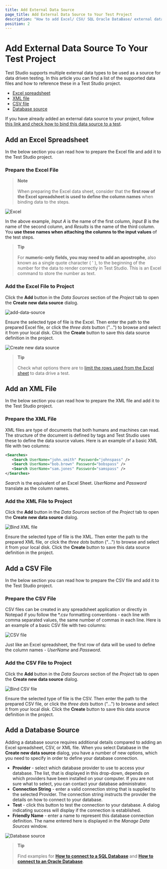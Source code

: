 ```yaml
---
title: Add External Data Source
page_title: Add External Data Source to Your Test Project
description: "How to add Excel/ CSV/ SQL Oracle DataBase/ external data source into a Test Studio project. How to add the data source for data driven test in Test Studio"
position: 2
---
```

# Add External Data Source To Your Test Project

Test Studio supports multiple external data types to be used as a source for data driven testing. In this article you can find a list of the supported data files and how to reference these in a Test Studio project.

- [Excel spreadsheet](#add-an-excel-spreadsheet)
- [XML file](#add-an-xml-file)
- [CSV file](#add-a-csv-file)
- [Database source](#add-a-database-source)

If you have already added an external data source to your project, follow <a href="/features/data-driven-testing/bind-test-data-source" target="_blank">this link and check how to bind this data source to a test</a>.

## Add an Excel Spreadsheet

In the below section you can read how to prepare the Excel file and add it to the Test Studio project.

### Prepare the Excel File

> __Note__
><br>
><br>
> When preparing the Excel data sheet, consider that the __first row of the Excel spreadsheet is used to define the column names__ when binding data to the steps.

![Excel][1]

In the above example, *Input A* is the name of the first column, *Input B* is the name of the second column, and *Results* is the name of the third column. You __use these names when attaching the columns to the input values__ of the test steps.

> __Tip__
><br>
><br>
> For __numeric-only fields, you may need to add an apostrophe__, also known as a single quote character ( ' ), to the beginning of the number for the data to render correctly in Test Studio. This is an Excel command to store the number as text.

### Add the Excel File to Project

Click the __Add__ button in the _Data Sources_ section of the _Project_ tab to open the **Create new data source** dialog.

![add-data-source](/img/automated-tests/data-drive-test/bind-test-data-source/add-data-source.png)

Ensure the selected type of file is the Excel. Then enter the path to the prepared Excel file, or click the _three dots_ button ("...") to browse and select it from your local disk. Click the __Create__ button to save this data source definition in the project.

![Create new data source][4]

> __Tip__
><br>
><br>
> Check what options there are to <a href="/features/data-driven-testing/bind-test-data-source#limit-the-rows-to-use-from-excel-file" target="_blank">limit the rows used from the Excel sheet</a> to data drive a test.

## Add an XML File

In the below section you can read how to prepare the XML file and add it to the Test Studio project.

### Prepare the XML File

XML files are type of documents that both humans and machines can read. The structure of the document is defined by tags and Test Studio uses these to define the data source values. Here is an example of a basic XML file with two columns:

```xml
<Searches>
   <Search UserName="john.smith" Password="johnspass" />
   <Search UserName="bob.brown" Password="bobspass" />
   <Search UserName="sam.jones" Password="samspass" />
</Searches>
```

*Search* is the equivalent of an Excel Sheet. *UserName* and *Password* translate as the column names.

### Add the XML File to Project

Click the __Add__ button in the _Data Sources_ section of the _Project_ tab to open the **Create new data source** dialog.

![Bind XML file][8]

Ensure the selected type of file is the XML. Then enter the path to the prepared XML file, or click the _three dots_ button ("...") to browse and select it from your local disk. Click the __Create__ button to save this data source definition in the project.

## Add a CSV File

In the below section you can read how to prepare the CSV file and add it to the Test Studio project.

### Prepare the CSV File

CSV files can be created in any spreadsheet application or directly in Notepad if you follow the *.csv formatting conventions - each line with comma separated values, the same number of commas in each line. Here is an example of a basic CSV file with two columns:

![CSV file][9]

Just like an Excel spreadsheet, the first row of data will be used to define the column names - *UserName* and *Password*.

### Add the CSV File to Project

Click the __Add__ button in the _Data Sources_ section of the _Project_ tab to open the **Create new data source** dialog.

![Bind CSV file][9a]

Ensure the selected type of file is the CSV. Then enter the path to the prepared CSV file, or click the _three dots_ button ("...") to browse and select it from your local disk. Click the __Create__ button to save this data source definition in the project.

## Add a Database Source

Adding a database source requires additional details compared to adding an Excel spreadsheet, CSV, or XML file. When you select Database in the __Create new data source__ dialog, you have a number of new options, which you need to specify in order to define your database connection.

- **Provider** - select which database provider to use to access your database. The list, that is displayed in this drop-down, depends on which providers have been installed on your computer. If you are not sure what to select, you can contact your database administrator.
- **Connection String** - enter a valid connection string that is supplied to the selected Provider. The connection string instructs the provider the details on how to connect to your database.
- **Test** - click this button to test the connection to your database. A dialog indicating success will display if the connection is established.
- **Friendly Name** - enter a name to represent this database connection definition. The name entered here is displayed in the _Manage Data Sources_ window.

![Database source][10]

> __Tip__
><br>
><br>
> Find examples for **[How to connect to a SQL Database](/features/data-driven-testing/sql-database-example)** and **[How to connect to an Oracle Database](/features/data-driven-testing/oracle-db-example)**.

[1]: /img/features/data-driven-testing/add-data-source/fig1.png
[2]: /img/features/data-driven-testing/add-data-source/fig2.png
[3]: /img/features/data-driven-testing/add-data-source/fig3.png
[4]: /img/features/data-driven-testing/add-data-source/fig4.png
[5]: /img/features/data-driven-testing/add-data-source/fig5.png
[6]: /img/features/data-driven-testing/add-data-source/fig6.png
[7]: /img/features/data-driven-testing/add-data-source/fig7.png
[8]: /img/features/data-driven-testing/add-data-source/fig8.png
[9]: /img/features/data-driven-testing/add-data-source/fig9.png
[9a]: /img/features/data-driven-testing/add-data-source/fig9a.png
[10]: /img/features/data-driven-testing/add-data-source/fig10.png